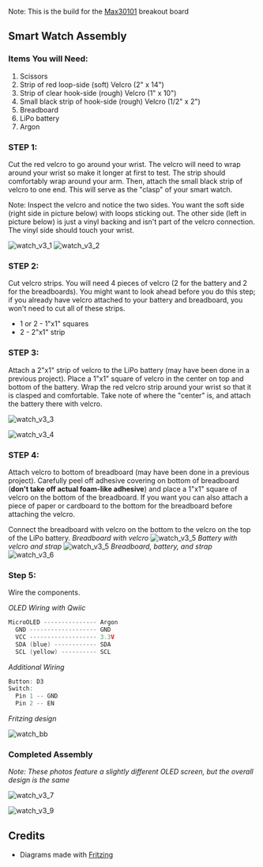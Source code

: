 Note: This is the build for the [Max30101](https://www.sparkfun.com/products/16474) breakout board

## Smart Watch Assembly

### Items You will Need: 

1. Scissors
2. Strip of red loop-side (soft) Velcro (2" x 14")
3. Strip of clear hook-side (rough) Velcro (1" x 10")
4. Small black strip of hook-side (rough) Velcro (1/2" x 2")
4. Breadboard
5. LiPo battery
6. Argon

### STEP 1:

Cut the red velcro to go around your wrist. The velcro will need to wrap around your wrist so make it longer at first to test. The strip should comfortably wrap around your arm. Then, attach the small black strip of velcro to one end. This will serve as the "clasp" of your smart watch. 

Note: Inspect the velcro and notice the two sides. You want the soft side (right side in picture below) with loops sticking out. The other side (left in picture below) is just a vinyl backing and isn't part of the velcro connection. The vinyl side should touch your wrist. 

![watch_v3_1](guide_build_watch_max30101.assets/watch_v3_1.jpg)
![watch_v3_2](guide_build_watch_max30101.assets/watch_v3_2.jpg)

### STEP 2:

Cut velcro strips. You will need 4 pieces of velcro (2 for the battery and 2 for the breadboards). You might want to look ahead before you do this step; if you already have velcro attached to your battery and breadboard, you won't need to cut all of these strips.

* 1 or 2 - 1"x1" squares
* 2 - 2"x1" strip 

### STEP 3:

Attach a 2"x1" strip of velcro to the LiPo battery (may have been done in a previous project). Place a 1"x1" square of velcro in the center on top and bottom of the battery. Wrap the red velcro strip around your wrist so that it is clasped and comfortable. Take note of where the "center" is, and attach the battery there with velcro. 

![watch_v3_3](guide_build_watch_max30101.assets/watch_v3_3.png)

![watch_v3_4](guide_build_watch_max30101.assets/watch_v3_4.png)



### STEP 4:

Attach velcro to bottom of breadboard (may have been done in a previous project). Carefully peel off adhesive covering on bottom of breadboard (**don't take off actual foam-like adhesive**) and place a 1"x1" square of velcro on the bottom of the breadboard. If you want you can also attach a piece of paper or cardboard to the bottom for the breadboard before attaching the velcro.

Connect the breadboard with velcro on the bottom to the velcro on the top of the LiPo battery.
*Breadboard with velcro*
![watch_v3_5](guide_build_watch_max30101.assets/watch_v3_5a.png)
*Battery with velcro and strap*
![watch_v3_5](guide_build_watch_max30101.assets/watch_v3_5.png)
*Breadboard, battery, and strap*
![watch_v3_6](guide_build_watch_max30101.assets/watch_v3_6.png)


### Step 5:

Wire the components. 

*OLED Wiring with Qwiic* 

```c++
MicroOLED --------------- Argon
  GND ------------------- GND
  VCC ------------------- 3.3V
  SDA (blue) ------------ SDA
  SCL (yellow) ---------- SCL
```

*Additional Wiring*

```c++
Button: D3
Switch: 
  Pin 1 -- GND
  Pin 2 -- EN
```



*Fritzing design*

![watch_bb](guide_build_watch_max30101.assets/watch_with_switch_i2c_bb.png)



### Completed Assembly

*Note: These photos feature a slightly different OLED screen, but the overall design is the same*

![watch_v3_7](guide_build_watch_max30101.assets/watch_v3_7.png)



![watch_v3_9](guide_build_watch_max30101.assets/watch_v3_8.jpg)

## Credits

* Diagrams made with [Fritzing](https://fritzing.org/home/)

